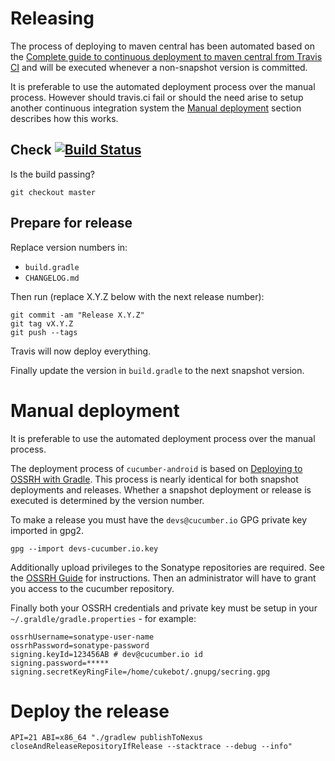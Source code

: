 Releasing
=========

The process of deploying to maven central has been automated based on 
the [Complete guide to continuous deployment to maven central from Travis CI](http://www.debonair.io/post/maven-cd/)
and will be executed whenever a non-snapshot version is committed.

It is preferable to use the automated deployment process over the manual process. However should travis.ci fail or should the 
need arise to setup another continuous integration system the [Manual deployment](#manual-deployment) section 
describes how this works.

## Check [![Build Status](https://travis-ci.org/cucumber/cucumber-android.svg?branch=master)](https://travis-ci.org/cucumber/cucumber-android) ##

Is the build passing?

```
git checkout master
```

## Prepare for release ##

Replace version numbers in:

* `build.gradle`
* `CHANGELOG.md`

Then run (replace X.Y.Z below with the next release number): 

```
git commit -am "Release X.Y.Z"
git tag vX.Y.Z
git push --tags
```
Travis will now deploy everything.

Finally update the version in `build.gradle` to the next snapshot version.


# Manual deployment #

It is preferable to use the automated deployment process over the manual process.

The deployment process of `cucumber-android` is based on 
[Deploying to OSSRH with Gradle](https://central.sonatype.org/pages/gradle.html).
This process is nearly identical for both snapshot deployments and releases. Whether a snapshot 
deployment or release is executed is determined by the version number.

To make a release you must have the `devs@cucumber.io` GPG private key imported in gpg2.

```
gpg --import devs-cucumber.io.key
```

Additionally upload privileges to the Sonatype repositories are required. See the 
[OSSRH Guide](http://central.sonatype.org/pages/ossrh-guide.html) for instructions. Then an 
administrator will have to grant you access to the cucumber repository.

Finally both your OSSRH credentials and private key must be setup in your `~/.graldle/gradle.properties` - 
for example:

```
ossrhUsername=sonatype-user-name
ossrhPassword=sonatype-password
signing.keyId=123456AB # dev@cucumber.io id
signing.password=*****
signing.secretKeyRingFile=/home/cukebot/.gnupg/secring.gpg
```


# Deploy the release #

```
API=21 ABI=x86_64 "./gradlew publishToNexus closeAndReleaseRepositoryIfRelease --stacktrace --debug --info"
```

